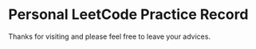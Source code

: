 # Personal LeetCode Practice Record
Thanks for visiting and please feel free to leave your advices.

